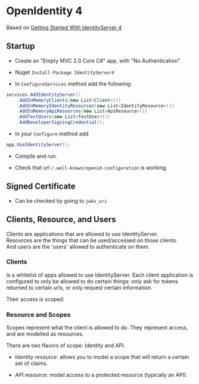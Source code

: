 # OpenIdentity 4

Based on [Getting Started With IdentityServer 4](https://www.scottbrady91.com/Identity-Server/Getting-Started-with-IdentityServer-4)

## Startup

- Create an "Empty MVC 2.0 Core C#" app, with "No Authentication"

- Nuget `Install-Package IdentityServer4`

- In `ConfigureServices` method add the following:

```c#
services.AddIdentityServer()
    .AddInMemoryClients(new List<Client>())
    .AddInMemoryIdentityResources(new List<IdentityResource>())
    .AddInMemoryApiResources(new List<ApiResource>())
    .AddTestUsers(new List<TestUser>())
    .AddDeveloperSigningCredential();
```

- In your `Configure` method add 

```c#
app.UseIdentityServer();
```

- Compile and run.

- Check that url `/.well-known/openid-configuration` is working.

## Signed Certificate

- Can be checked by going to `jwks_uri` 


## Clients, Resource, and Users

Clients are applications that are allowed to use IdentityServer.  
Resources are the things that can be used/accessed on those clients.  
And users are the 'users' allowed to authenticate on them.  

### Clients 

Is a whitelist of apps allowed to use IdentityServer.  Each client application is configured to only be allowed to do certain things:  only ask for tokens returned to certain urls, or only request certain information.

Their access is scoped.

### Resource and Scopes

Scopes represent what the client is allowed to do.
They represent access, and are modelled as resources.

There are two flavors of scope: Identity and API.

- _Identity resource_: allows you to model a scope that will return a certain set of claims.

- _API resource_: model access to a protected resource (typically an API).











